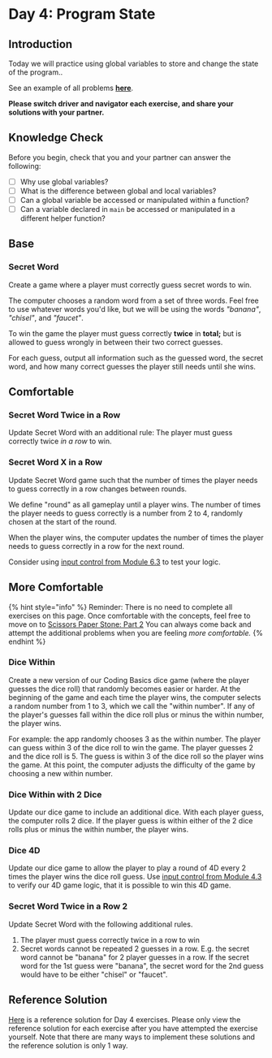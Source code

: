 # Day 4: Program State

## Introduction

Today we will practice using global variables to store and change the state of the program..&#x20;

See an example of all problems [**here**](https://rocketacademy.github.io/basics-starter-code/day4/index.html).

**Please switch driver and navigator each exercise, and share your solutions with your partner.**

## Knowledge Check

Before you begin, check that you and your partner can answer the following:

* [ ] Why use global variables?
* [ ] What is the difference between global and local variables?
* [ ] Can a global variable be accessed or manipulated within a function?
* [ ] Can a variable declared in `main` be accessed or manipulated in a different helper function?

## Base

### Secret Word

Create a game where a player must correctly guess secret words to win.

The computer chooses a random word from a set of three words. Feel free to use whatever words you'd like, but we will be using the words _"banana"_, _"chisel"_, and _"faucet"_.

To win the game the player must guess correctly **twice** in **total;** but is allowed to guess wrongly in between their two correct guesses.

For each guess, output all information such as the guessed word, the secret word, and how many correct guesses the player still needs until she wins.

## Comfortable

### Secret Word Twice in a Row

Update Secret Word with an additional rule: The player must guess correctly twice _in a row_ to win.

### Secret Word X in a Row

Update Secret Word game such that the number of times the player needs to guess correctly in a row changes between rounds.

We define "round" as all gameplay until a player wins. The number of times the player needs to guess correctly is a number from 2 to 4, randomly chosen at the start of the round.&#x20;

When the player wins, the computer updates the number of times the player needs to guess correctly in a row for the next round.&#x20;

Consider using [input control from Module 6.3](../4-conditional-logic/6.3-boolean-and-not.md#code-control) to test your logic.

## More Comfortable

{% hint style="info" %}
Reminder: There is no need to complete all exercises on this page. Once comfortable with the concepts, feel free to move on to [Scissors Paper Stone: Part 2](../projects/project-1-scissors-paper-stone/project-1-scissors-paper-stone-part-2.md) You can always come back and attempt the additional problems when you are feeling _more comfortable._
{% endhint %}

### Dice Within

Create a new version of our Coding Basics dice game (where the player guesses the dice roll) that randomly becomes easier or harder. At the beginning of the game and each time the player wins, the computer selects a random number from 1 to 3, which we call the "within number". If any of the player's guesses fall within the dice roll plus or minus the within number, the player wins.

For example: the app randomly chooses 3 as the within number. The player can guess within 3 of the dice roll to win the game. The player guesses 2 and the dice roll is 5. The guess is within 3 of the dice roll so the player wins the game. At this point, the computer adjusts the difficulty of the game by choosing a new within number.

### Dice Within with 2 Dice

Update our dice game to include an additional dice. With each player guess, the computer rolls 2 dice. If the player guess is within either of the 2 dice rolls plus or minus the within number, the player wins.

### Dice 4D

Update our dice game to allow the player to play a round of 4D every 2 times the player wins the dice roll guess. Use [input control from Module 4.3](../4-conditional-logic/6.3-boolean-and-not.md#code-control) to verify our 4D game logic, that it is possible to win this 4D game.

### Secret Word Twice in a Row 2

Update Secret Word with the following additional rules.

1. The player must guess correctly twice in a row to win
2. Secret words cannot be repeated 2 guesses in a row. E.g. the secret word cannot be "banana" for 2 player guesses in a row. If the secret word for the 1st guess were "banana", the secret word for the 2nd guess would have to be either "chisel" or "faucet".

## Reference Solution

[Here](https://github.com/rocketacademy/basics-starter-code/blob/day4/script.js) is a reference solution for Day 4 exercises. Please only view the reference solution for each exercise after you have attempted the exercise yourself. Note that there are many ways to implement these solutions and the reference solution is only 1 way.
